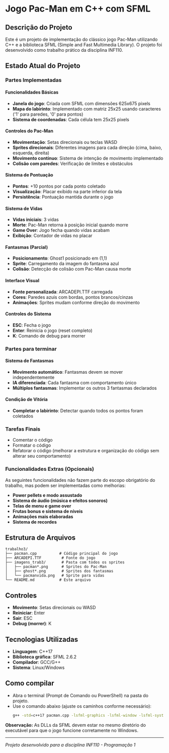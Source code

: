 # Jogo Pac-Man em C++ com SFML

## Descrição do Projeto

Este é um projeto de implementação do clássico jogo Pac-Man utilizando C++ e a biblioteca SFML (Simple and Fast Multimedia Library). O projeto foi desenvolvido como trabalho prático da disciplina INF110.

## Estado Atual do Projeto

### Partes Implementadas

#### Funcionalidades Básicas
- **Janela do jogo**: Criada com SFML com dimensões 625x675 pixels
- **Mapa do labirinto**: Implementado com matriz 25x25 usando caracteres ('1' para paredes, '0' para pontos)
- **Sistema de coordenadas**: Cada célula tem 25x25 pixels

#### Controles do Pac-Man
- **Movimentação**: Setas direcionais ou teclas WASD
- **Sprites direcionais**: Diferentes imagens para cada direção (cima, baixo, esquerda, direita)
- **Movimento contínuo**: Sistema de intenção de movimento implementado
- **Colisão com paredes**: Verificação de limites e obstáculos

#### Sistema de Pontuação
- **Pontos**: +10 pontos por cada ponto coletado
- **Visualização**: Placar exibido na parte inferior da tela
- **Persistência**: Pontuação mantida durante o jogo

#### Sistema de Vidas
- **Vidas iniciais**: 3 vidas
- **Morte**: Pac-Man retorna à posição inicial quando morre
- **Game Over**: Jogo fecha quando vidas acabam
- **Exibição**: Contador de vidas no placar

#### Fantasmas (Parcial)
- **Posicionamento**: Ghost1 posicionado em (1,1)
- **Sprite**: Carregamento da imagem do fantasma azul
- **Colisão**: Detecção de colisão com Pac-Man causa morte

#### Interface Visual
- **Fonte personalizada**: ARCADEPI.TTF carregada
- **Cores**: Paredes azuis com bordas, pontos brancos/cinzas
- **Animações**: Sprites mudam conforme direção do movimento

#### Controles do Sistema
- **ESC**: Fecha o jogo
- **Enter**: Reinicia o jogo (reset completo)
- **K**: Comando de debug para morrer

### Partes para terminar

#### Sistema de Fantasmas
- **Movimento automático**: Fantasmas devem se mover independentemente
- **IA diferenciada**: Cada fantasma com comportamento único
- **Múltiplos fantasmas**: Implementar os outros 3 fantasmas declarados

#### Condição de Vitória
- **Completar o labirinto**: Detectar quando todos os pontos foram coletados

### Tarefas Finais

- Comentar o código
- Formatar o código
- Refatorar o código (melhorar a estrutura e organização do código sem alterar seu comportamento)

### Funcionalidades Extras (Opcionais)

As seguintes funcionalidades não fazem parte do escopo obrigatório do trabalho, mas podem ser implementadas como melhorias:

- **Power pellets e modo assustado**
- **Sistema de áudio (música e efeitos sonoros)**
- **Telas de menu e game over**
- **Frutas bonus e sistema de níveis**
- **Animações mais elaboradas**
- **Sistema de recordes**

## Estrutura de Arquivos

```
trabalho3/
├── pacman.cpp          # Código principal do jogo
├── ARCADEPI.TTF         # Fonte do jogo
├── imagens_trab3/       # Pasta com todos os sprites
│   ├── pacman*.png      # Sprites do Pac-Man
│   ├── ghost*.png       # Sprites dos fantasmas
│   └── pacmanvida.png   # Sprite para vidas
└── README.md           # Este arquivo
```

## Controles

- **Movimento**: Setas direcionais ou WASD
- **Reiniciar**: Enter
- **Sair**: ESC
- **Debug (morrer)**: K

## Tecnologias Utilizadas

- **Linguagem**: C++17
- **Biblioteca gráfica**: SFML 2.6.2
- **Compilador**: GCC/G++
- **Sistema**: Linux/Windows

## Como compilar

- Abra o terminal (Prompt de Comando ou PowerShell) na pasta do projeto.
- Use o comando abaixo (ajuste os caminhos conforme necessário):
    ```sh
    g++ -std=c++17 pacman.cpp -lsfml-graphics -lsfml-window -lsfml-system -o pacman.exe
    ```

**Observação:** As DLLs da SFML devem estar no mesmo diretório do executável para que o jogo funcione corretamente no Windows.

---

*Projeto desenvolvido para a disciplina INF110 - Programação 1*
